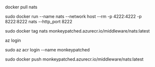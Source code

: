 docker pull nats

sudo docker run --name nats --network host --rm -p 4222:4222 -p 8222:8222 nats --http_port 8222 

sudo docker tag  nats monkeypatched.azurecr.io/middleware/nats:latest

az login

sudo az acr login --name monkeypatched

sudo docker push monkeypatched.azurecr.io/middleware/nats:latest